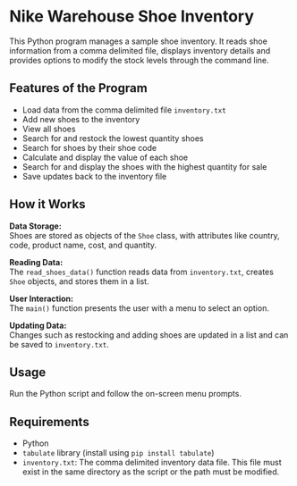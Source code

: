 # Nike Warehouse Shoe Inventory

This Python program manages a sample shoe inventory. It reads shoe information from a comma delimited file, displays inventory details and provides options to modify the stock levels through the command line.

## Features of the Program

- Load data from the comma delimited file `inventory.txt`
- Add new shoes to the inventory
- View all shoes
- Search for and restock the lowest quantity shoes
- Search for shoes by their shoe code
- Calculate and display the value of each shoe
- Search for and display the shoes with the highest quantity for sale
- Save updates back to the inventory file

## How it Works

**Data Storage:**  
Shoes are stored as objects of the `Shoe` class, with attributes like country, code, product name, cost, and quantity.

**Reading Data:**  
The `read_shoes_data()` function reads data from `inventory.txt`, creates `Shoe` objects, and stores them in a list.

**User Interaction:**  
The `main()` function presents the user with a menu to select an option.

**Updating Data:**  
Changes such as restocking and adding shoes are updated in a list and can be saved to  `inventory.txt`.

## Usage

Run the Python script and follow the on-screen menu prompts.

## Requirements

- Python
- `tabulate` library (install using `pip install tabulate`)
- `inventory.txt`: The comma delimited inventory data file. This file must exist in the same directory as the script or the path must be modified.